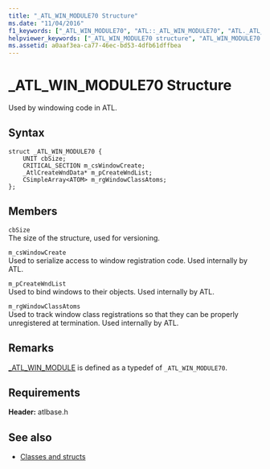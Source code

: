 ```yaml
---
title: "_ATL_WIN_MODULE70 Structure"
ms.date: "11/04/2016"
f1_keywords: ["_ATL_WIN_MODULE70", "ATL::_ATL_WIN_MODULE70", "ATL._ATL_WIN_MODULE70"]
helpviewer_keywords: ["_ATL_WIN_MODULE70 structure", "ATL_WIN_MODULE70 structure"]
ms.assetid: a0aaf3ea-ca77-46ec-bd53-4dfb61dffbea
---
```

# _ATL_WIN_MODULE70 Structure

Used by windowing code in ATL.

## Syntax

```
struct _ATL_WIN_MODULE70 {
    UNIT cbSize;
    CRITICAL_SECTION m_csWindowCreate;
    _AtlCreateWndData* m_pCreateWndList;
    CSimpleArray<ATOM> m_rgWindowClassAtoms;
};
```

## Members

`cbSize`<br/>
The size of the structure, used for versioning.

`m_csWindowCreate`<br/>
Used to serialize access to window registration code. Used internally by ATL.

`m_pCreateWndList`<br/>
Used to bind windows to their objects. Used internally by ATL.

`m_rgWindowClassAtoms`<br/>
Used to track window class registrations so that they can be properly unregistered at termination. Used internally by ATL.

## Remarks

[_ATL_WIN_MODULE](atl-typedefs.md#_atl_win_module) is defined as a typedef of `_ATL_WIN_MODULE70`.

## Requirements

**Header:** atlbase.h

## See also

- [Classes and structs](../../atl/reference/atl-classes.md)
